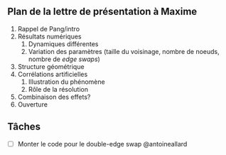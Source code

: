 ## Plan de la lettre de présentation à Maxime

1. Rappel de Pang/intro
2. Résultats numériques
    1. Dynamiques différentes
    2. Variation des paramètres (taille du voisinage, nombre de noeuds, nombre de _edge swaps_)
3. Structure géométrique
4. Corrélations artificielles
    1. Illustration du phénomène
    2. Rôle de la résolution
5. Combinaison des effets?
6. Ouverture


## Tâches

- [ ] Monter le code pour le double-edge swap @antoineallard
